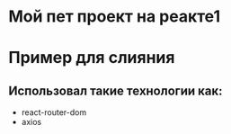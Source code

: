 # Мой пет проект на реакте1

# Пример для слияния

## Использовал такие технологии как:

- react-router-dom
- axios

